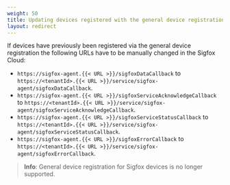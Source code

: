 ```yaml
---
weight: 50
title: Updating devices registered with the general device registration
layout: redirect
---
```


If devices have previously been registered via the general device registration the following URLs have to be manually changed in the Sigfox Cloud:

- `https://sigfox-agent.{{< URL >}}/sigfoxDataCallback` to `https://<tenantId>.{{< URL >}}/service/sigfox-agent/sigfoxDataCallback`.
- `https://sigfox-agent.{{< URL >}}/sigfoxServiceAcknowledgeCallback` to `https://<tenantId>.{{< URL >}}/service/sigfox-agent/sigfoxServiceAcknowledgeCallback`.
- `https://sigfox-agent.{{< URL >}}/sigfoxServiceStatusCallback` to `https://<tenantId>.{{< URL >}}/service/sigfox-agent/sigfoxServiceStatusCallback`.
- `https://sigfox-agent.{{< URL >}}/sigfoxErrorCallback` to `https://<tenantId>.{{< URL >}}/service/sigfox-agent/sigfoxErrorCallback`.

> **Info**: General device registration for Sigfox devices is no longer supported.
